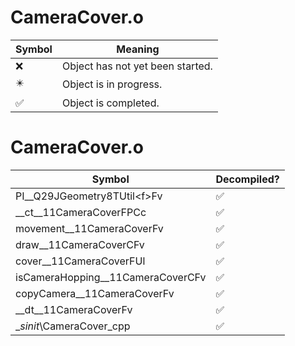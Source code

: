 # CameraCover.o
| Symbol | Meaning 
| ------------- | ------------- 
| :x: | Object has not yet been started. 
| :eight_pointed_black_star: | Object is in progress. 
| :white_check_mark: | Object is completed. 


# CameraCover.o
| Symbol | Decompiled? |
| ------------- | ------------- |
| PI__Q29JGeometry8TUtil&lt;f&gt;Fv | :white_check_mark: |
| __ct__11CameraCoverFPCc | :white_check_mark: |
| movement__11CameraCoverFv | :white_check_mark: |
| draw__11CameraCoverCFv | :white_check_mark: |
| cover__11CameraCoverFUl | :white_check_mark: |
| isCameraHopping__11CameraCoverCFv | :white_check_mark: |
| copyCamera__11CameraCoverFv | :white_check_mark: |
| __dt__11CameraCoverFv | :white_check_mark: |
| __sinit_\CameraCover_cpp | :white_check_mark: |
